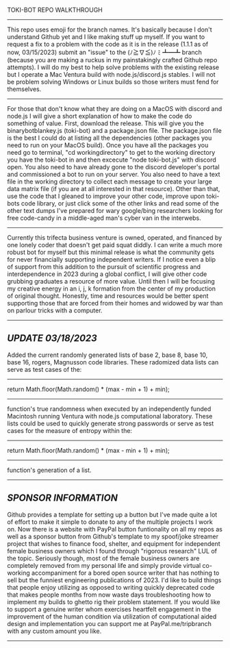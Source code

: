 TOKI-BOT REPO WALKTHROUGH

-------------------------

This repo uses emoji for the branch names. It's basically because I don't understand Github yet and I like making stuff
up myself. If you want to request a fix to a problem with the code as it is in the release (1.1.1 as of now, 03/15/2023)
submit an "issue" to the (ﾉ≧∇≦)ﾉ ﾐ ┻━┻ branch (because you are making a ruckus in my painstakingly crafted Github repo attempts).
I will do my best to help solve problems with the existing release but I operate a Mac Ventura build with node.js/discord.js stables.
I will not be problem solving Windows or Linux builds so those writers must fend for themselves.

-------------------------

For those that don't know what they are doing on a MacOS with discord and node.js I will give a short explanation of how to make the
code do something of value. First, download the release. This will give you the binarybotblankey.js (toki-bot) and a package.json file.
The package.json file is the best I could do at listing all the dependencies (other packages you need to run on your MacOS build). Once
you have all the packages you need go to terminal, "cd workingdirectory" to get to the working directory you have the toki-bot in
and then excecute "node toki-bot.js" with discord open. You also need to have already gone to the discord developer's portal and
commissioned a bot to run on your server. You also need to have a text file in the working directory to collect each message to 
create your large data matrix file (if you are at all interested in that resource). Other than that, use the code that I gleaned 
to improve your other code, improve upon toki-bots code library, or just click some of the other links and read some of the other
text dumps I've prepared for wary google/bing researchers looking for free code-candy in a middle-aged man's cyber van in the interwebs.

-------------------------

Currently this trifecta business venture is owned, operated, and financed by one lonely coder that doesn't get paid squat diddly.
I can write a much more robust bot for myself but this minimal release is what the community gets for never financially supporting
independent writers. If I notice even a blip of support from this addition to the pursuit of scientific progress and interdependence
in 2023 during a global conflict, I will give other code grubbing graduates a resource of more value. Until then I will be focusing my
creative energy in an i, j, k formation from the center of my production of original thought. Honestly, time and resources would be 
better spent supporting those that are forced from their homes and widowed by war than on parlour tricks with a computer.

-------------------------
*UPDATE 03/18/2023*
--------------------------

Added the current randomly generated lists of base 2, base 8, base 10, base 16, rogers, Magnusson code libraries. These radomized data lists can serve as 
test cases of the:

-------------------------

return Math.floor(Math.random() * (max - min + 1) + min);

-------------------------

function's true randomness when executed by an independently funded Macintosh running Ventura with node.js computational laboratory. These lists could be 
used to quickly generate strong passwords or serve as test cases for the measure of entropy within the:

-------------------------

return Math.floor(Math.random() * (max - min + 1) + min);

-------------------------

function's generation of a list.

-------------------------
*SPONSOR INFORMATION*
--------------------------

Github provides a template for setting up a button but I've made quite a lot of effort to make it simple to donate to any of the multiple projects I work 
on. Now there is a website with PayPal button funtionality on all my repos as well as a sponsor button from Github's template to my spoof/joke streamer 
project that wishes to finance food, shelter, and equipment for independent female business owners which I found through "rigorous research" LUL of the 
topic. Seriously though, most of the female business owners are completely removed from my personal life and simply provide virtual co-working 
accompaniment for a bored open source writer that has nothing to sell but the funniest engineering publications of 2023. I'd like to build things that 
people enjoy utilizing as opposed to writing quickly deprecated code that makes people months from now waste days troubleshooting how to implement my 
builds to ghetto rig their problem statement. If you would like to support a genuine writer whom exercises heartfelt engagement in the improvement of the 
human condition via utilization of computational aided design and implementation you can support me at PayPal.me/tripbranch with any custom amount you 
like.

-------------------------


